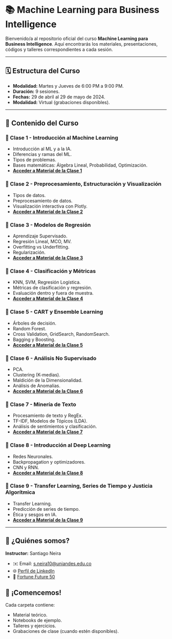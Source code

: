 # 📚 Machine Learning para Business Intelligence

Bienvenido/a al repositorio oficial del curso **Machine Learning para Business Intelligence**.
Aquí encontrarás los materiales, presentaciones, códigos y talleres correspondientes a cada sesión.

---

## 🗓️ Estructura del Curso

- **Modalidad:** Martes y Jueves de 6:00 PM a 9:00 PM.
- **Duración:** 9 sesiones.
- **Fechas:** 29 de abril al 29 de mayo de 2024.
- **Modalidad:** Virtual (grabaciones disponibles).

---

## 📂 Contenido del Curso

### 🔹 Clase 1 - Introducción al Machine Learning
- Introducción al ML y a la IA.
- Diferencias y ramas del ML.
- Tipos de problemas.
- Bases matemáticas: Álgebra Lineal, Probabilidad, Optimización.
- **[Acceder a Material de la Clase 1](https://github.com/santineiraher/ML_4_BI/tree/main/Clase%201)**

### 🔹 Clase 2 - Preprocesamiento, Estructuración y Visualización
- Tipos de datos.
- Preprocesamiento de datos.
- Visualización interactiva con Plotly.
- **[Acceder a Material de la Clase 2](https://github.com/santineiraher/ML_4_BI/tree/main/Clase%202)**

### 🔹 Clase 3 - Modelos de Regresión
- Aprendizaje Supervisado.
- Regresión Lineal, MCO, MV.
- Overfitting vs Underfitting.
- Regularización.
- **[Acceder a Material de la Clase 3](https://github.com/santineiraher/ML_4_BI/tree/main/Clase%203)**

### 🔹 Clase 4 - Clasificación y Métricas
- KNN, SVM, Regresión Logística.
- Métricas de clasificación y regresión.
- Evaluación dentro y fuera de muestra.
- **[Acceder a Material de la Clase 4](#)**

### 🔹 Clase 5 - CART y Ensemble Learning
- Árboles de decisión.
- Random Forest.
- Cross Validation, GridSearch, RandomSearch.
- Bagging y Boosting.
- **[Acceder a Material de la Clase 5](#)**

### 🔹 Clase 6 - Análisis No Supervisado
- PCA.
- Clustering (K-medias).
- Maldición de la Dimensionalidad.
- Análisis de Anomalías.
- **[Acceder a Material de la Clase 6](#)**

### 🔹 Clase 7 - Minería de Texto
- Procesamiento de texto y RegEx.
- TF-IDF, Modelos de Tópicos (LDA).
- Análisis de sentimientos y clasificación.
- **[Acceder a Material de la Clase 7](#)**

### 🔹 Clase 8 - Introducción al Deep Learning
- Redes Neuronales.
- Backpropagation y optimizadores.
- CNN y RNN.
- **[Acceder a Material de la Clase 8](#)**

### 🔹 Clase 9 - Transfer Learning, Series de Tiempo y Justicia Algorítmica
- Transfer Learning.
- Predicción de series de tiempo.
- Ética y sesgos en IA.
- **[Acceder a Material de la Clase 9](#)**

---

## 👤 ¿Quiénes somos?

**Instructor:** Santiago Neira  
- ✉️ Email: [s.neira10@uniandes.edu.co](mailto:s.neira10@uniandes.edu.co)  
- 🌐 [Perfil de LinkedIn](https://www.linkedin.com/in/santiago-neira-hern%C3%A1ndez-333bb189/)  
- 📰 [Fortune Future 50](https://fortune.com/2023/12/04/fortune-future-50-index-2023-vitality-growth-china-mercadolibre-doordash-spotify/)


## 🚀 ¡Comencemos!

Cada carpeta contiene:
- Material teórico.
- Notebooks de ejemplo.
- Talleres y ejercicios.
- Grabaciones de clase (cuando estén disponibles).


